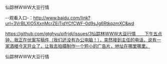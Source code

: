 仙踪林WWW大豆行情

--观看入口-：http://www.baidu.com/link?url=3VrBLXlO5XxnMcrZEiTidYCfCWF-0d9sJg6RtkqzmXC&wd

https://github.com/gtghyu/pifrjdj/issues/3仙踪林WWW大豆行情　　下午五点钟，我正在伏案写稿件（我们还没有办公电脑！），突然接到主任的电话，说有一家酒楼今天开业了，让我去拍摄制作一个短小的广告片，地址在哪里哪里。

仙踪林WWW大豆行情
